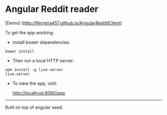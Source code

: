 # Angular Reddit reader

[Demo] (http://lferreira457.github.io/AngularRedditClient)

To get the app working:

* install bower dependencies:

```
bower install
```

* Then run a local HTTP server:

```
npm install -g live-server
live-server
```

* To view the app, visit:

  [http://localhost:8080/app](http://localhost:8080/app)

-------------------

Built on top of angular seed.

